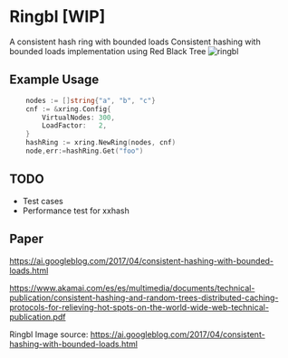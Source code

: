 # Ringbl [WIP]
A consistent hash ring with bounded loads
Consistent hashing with bounded loads implementation using Red Black Tree 
![ringbl](https://3.bp.blogspot.com/-pgZ4b9H7VlM/WOJ91rDe_XI/AAAAAAAABqw/wIjtyPHheFgyHpXIqY4qNLhd_H9DnHsXACLcB/s640/image00.png)

## Example Usage

```go
	nodes := []string{"a", "b", "c"}
	cnf := &xring.Config{
		VirtualNodes: 300,
		LoadFactor:   2,
	}
	hashRing := xring.NewRing(nodes, cnf)
	node,err:=hashRing.Get("foo")
```


## TODO

- Test cases
- Performance test for xxhash

## Paper
https://ai.googleblog.com/2017/04/consistent-hashing-with-bounded-loads.html

https://www.akamai.com/es/es/multimedia/documents/technical-publication/consistent-hashing-and-random-trees-distributed-caching-protocols-for-relieving-hot-spots-on-the-world-wide-web-technical-publication.pdf


Ringbl Image source: https://ai.googleblog.com/2017/04/consistent-hashing-with-bounded-loads.html

